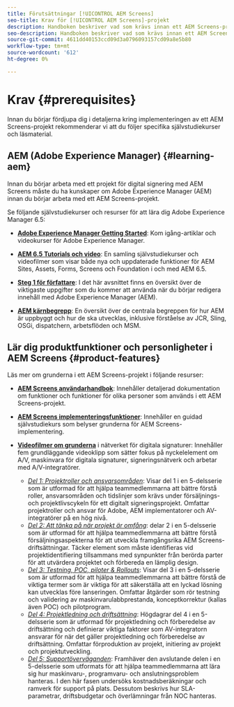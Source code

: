 ```yaml
---
title: Förutsättningar [!UICONTROL AEM Screens]
seo-title: Krav för [!UICONTROL AEM Screens]-projekt
description: Handboken beskriver vad som krävs innan ett AEM Screens-projekt startas.
seo-description: Handboken beskriver vad som krävs innan ett AEM Screens-projekt startas.
source-git-commit: 4611dd40153ccd09d3a0796093157cd09a8e5b80
workflow-type: tm+mt
source-wordcount: '612'
ht-degree: 0%

---
```



# Krav {#prerequisites}

Innan du börjar fördjupa dig i detaljerna kring implementeringen av ett AEM Screens-projekt rekommenderar vi att du följer specifika självstudiekurser och läsmaterial.

## AEM (Adobe Experience Manager) {#learning-aem}

Innan du börjar arbeta med ett projekt för digital signering med AEM Screens måste du ha kunskaper om Adobe Experience Manager (AEM) innan du börjar arbeta med ett AEM Screens-projekt.

Se följande självstudiekurser och resurser för att lära dig Adobe Experience Manager 6.5:

* **[Adobe Experience Manager Getting Started](https://helpx.adobe.com/experience-manager/get-started.html)**: Kom igång-artiklar och videokurser för Adobe Experience Manager.

* **[AEM 6.5 Tutorials och video](https://helpx.adobe.com/experience-manager/kt/index/aem-6-5-videos.html)**: En samling självstudiekurser och videofilmer som visar både nya och uppdaterade funktioner för AEM Sites, Assets, Forms, Screens och Foundation i och med AEM 6.5.

* **[Steg 1 för författare](https://helpx.adobe.com/experience-manager/6-5/sites/authoring/using/first-steps.html)**: I det här avsnittet finns en översikt över de viktigaste uppgifter som du kommer att använda när du börjar redigera innehåll med Adobe Experience Manager (AEM).

* **[AEM kärnbegrepp](https://helpx.adobe.com/experience-manager/6-5/sites/developing/using/the-basics.html)**: En översikt över de centrala begreppen för hur AEM är uppbyggt och hur de ska utvecklas, inklusive förståelse av JCR, Sling, OSGi, dispatchern, arbetsflöden och MSM.

## Lär dig produktfunktioner och personligheter i AEM Screens {#product-features}

Läs mer om grunderna i ett AEM Screens-projekt i följande resurser:

* **[AEM Screens användarhandbok](https://helpx.adobe.com/experience-manager/6-5/screens/user-guide.html)**: Innehåller detaljerad dokumentation om funktioner och funktioner för olika personer som används i ett AEM Screens-projekt.

* **[AEM Screens implementeringsfunktioner](https://experienceleague.adobe.com/?launch=AEM-7a#recommended/solutions/experience-manager)**: Innehåller en guidad självstudiekurs som belyser grunderna för AEM Screens-implementering.

* **[Videofilmer om grunderna](https://helpx.adobe.com/experience-manager/6-5/screens/user-guide.html?topic=/experience-manager/6-5/screens/morehelp/digital-signage-networks-basics.ug.js)** i nätverket för digitala signaturer: Innehåller fem grundläggande videoklipp som sätter fokus på nyckelelement om A/V, maskinvara för digitala signaturer, signeringsnätverk och arbetar med A/V-integratörer.
   * *[Del 1: Projektroller och ansvarsområden](https://helpx.adobe.com/experience-manager/6-5/screens/using/project-roles-responsibilities.html)*: Visar del 1 i en 5-delsserie som är utformad för att hjälpa teammedlemmarna att bättre förstå roller, ansvarsområden och tidslinjer som krävs under försäljnings- och projektlivscykeln för ett digitalt signeringsprojekt. Omfattar projektroller och ansvar för Adobe, AEM implementatorer och AV-integratörer på en hög nivå.
   * *[Del 2: Att tänka på när projekt är omfång](https://helpx.adobe.com/experience-manager/6-5/screens/using/project-considerations.html)*: delar 2 i en 5-delsserie som är utformad för att hjälpa teammedlemmarna att bättre förstå försäljningsaspekterna för att utveckla framgångsrika AEM Screens-driftsättningar. Täcker element som måste identifieras vid projektidentifiering tillsammans med synpunkter från berörda parter för att utvärdera projektet och förbereda en lämplig design.
   * *[Del 3: Testning, POC, piloter &amp; Rollouts](https://helpx.adobe.com/experience-manager/6-5/screens/using/testing-pocs-pilots-rollouts.html)*: Visar del 3 i en 5-delsserie som är utformad för att hjälpa teammedlemmarna att bättre förstå de viktiga termer som är viktiga för att säkerställa att en lyckad lösning kan utvecklas före lanseringen. Omfattar åtgärder som rör testning och validering av maskinvarulabbprestanda, konceptkorrektur (kallas även POC) och pilotprogram.
   * *[Del 4: Projektledning och driftsättning](https://helpx.adobe.com/experience-manager/6-5/screens/using/project-management-and-deployment.html)*: Högdagrar del 4 i en 5-delsserie som är utformad för projektledning och förberedelse av driftsättning och definierar viktiga faktorer som AV-integratorn ansvarar för när det gäller projektledning och förberedelse av driftsättning. Omfattar förproduktion av projekt, initiering av projekt och projektutveckling.
   * *[Del 5: Supportöverväganden](https://helpx.adobe.com/experience-manager/6-5/screens/using/support-considerations.html)*: Framhäver den avslutande delen i en 5-delsserie som utformats för att hjälpa teammedlemmarna att lära sig hur maskinvaru-, programvaru- och anslutningsproblem hanteras. I den här fasen undersöks kostnadsberäkningar och ramverk för support på plats. Dessutom beskrivs hur SLA-parametrar, driftsbudgetar och överlämningar från NOC hanteras.
